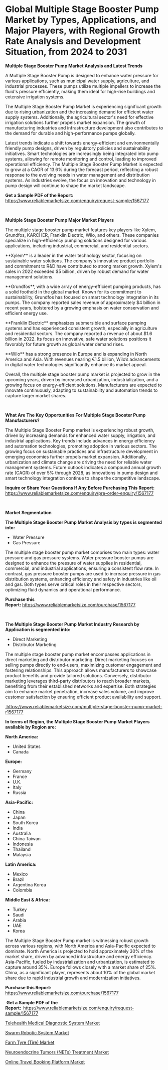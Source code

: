<p><h1>Global Multiple Stage Booster Pump Market by Types, Applications, and Major Players, with Regional Growth Rate Analysis and Development Situation, from 2024 to 2031</h1></p><p><strong>Multiple Stage Booster Pump Market Analysis and Latest Trends</strong></p>
<p><p>A Multiple Stage Booster Pump is designed to enhance water pressure for various applications, such as municipal water supply, agriculture, and industrial processes. These pumps utilize multiple impellers to increase the fluid's pressure efficiently, making them ideal for high-rise buildings and extensive irrigation systems. </p><p>The Multiple Stage Booster Pump Market is experiencing significant growth due to rising urbanization and the increasing demand for efficient water supply systems. Additionally, the agricultural sector's need for effective irrigation solutions further propels market expansion. The growth of manufacturing industries and infrastructure development also contributes to the demand for durable and high-performance pumps globally.</p><p>Latest trends indicate a shift towards energy-efficient and environmentally friendly pump designs, driven by regulatory policies and sustainability initiatives. Smart technologies are increasingly being integrated into pump systems, allowing for remote monitoring and control, leading to improved operational efficiency. The Multiple Stage Booster Pump Market is expected to grow at a CAGR of 13.6% during the forecast period, reflecting a robust response to the evolving needs in water management and distribution systems. As industries evolve, the focus on innovation and technology in pump design will continue to shape the market landscape.</p></p>
<p><strong>Get a Sample PDF of the Report:&nbsp;</strong> <a href="https://www.reliablemarketsize.com/enquiry/request-sample/1567177">https://www.reliablemarketsize.com/enquiry/request-sample/1567177</a></p>
<p>&nbsp;</p>
<p><strong>Multiple Stage Booster Pump Major Market Players</strong></p>
<p><p>The multiple stage booster pump market features key players like Xylem, Grundfos, KARCHER, Franklin Electric, Wilo, and others. These companies specialize in high-efficiency pumping solutions designed for various applications, including industrial, commercial, and residential sectors.</p><p>**Xylem** is a leader in the water technology sector, focusing on sustainable water solutions. The company's innovative product portfolio and commitment to R&D have contributed to strong market growth. Xylem's sales in 2022 exceeded $5 billion, driven by robust demand for water management solutions.</p><p>**Grundfos**, with a wide array of energy-efficient pumping products, has a solid foothold in the global market. Known for its commitment to sustainability, Grundfos has focused on smart technology integration in its pumps. The company reported sales revenue of approximately $4 billion in recent years, bolstered by a growing emphasis on water conservation and efficient energy use.</p><p>**Franklin Electric** emphasizes submersible and surface pumping systems and has experienced consistent growth, especially in agriculture and residential sectors. The company reported a revenue of about $1.6 billion in 2022. Its focus on innovative, safe water solutions positions it favorably for future growth as global water demand rises.</p><p>**Wilo** has a strong presence in Europe and is expanding in North America and Asia. With revenues nearing €1.5 billion, Wilo’s advancements in digital water technologies significantly enhance its market appeal.</p><p>Overall, the multiple stage booster pump market is projected to grow in the upcoming years, driven by increased urbanization, industrialization, and a growing focus on energy-efficient solutions. Manufacturers are expected to innovate continuously, adapting to sustainability and automation trends to capture larger market shares. </p></p>
<p>&nbsp;</p>
<p><strong>What Are The Key Opportunities For Multiple Stage Booster Pump Manufacturers?</strong></p>
<p><p>The Multiple Stage Booster Pump market is experiencing robust growth, driven by increasing demands for enhanced water supply, irrigation, and industrial applications. Key trends include advances in energy efficiency and automation technologies, promoting adoption in various sectors. The growing focus on sustainable practices and infrastructure development in emerging economies further propels market expansion. Additionally, urbanization and climate change are driving the need for reliable water management systems. Future outlook indicates a compound annual growth rate (CAGR) of over 5% through 2028, as innovations in pump design and smart technology integration continue to shape the competitive landscape.</p></p>
<p><strong>Inquire or Share Your Questions If Any Before Purchasing This Report:</strong> <a href="https://www.reliablemarketsize.com/enquiry/pre-order-enquiry/1567177">https://www.reliablemarketsize.com/enquiry/pre-order-enquiry/1567177</a></p>
<p>&nbsp;</p>
<p><strong>Market Segmentation</strong></p>
<p><strong>The Multiple Stage Booster Pump Market Analysis by types is segmented into:</strong></p>
<p><ul><li>Water Pressure</li><li>Gas Pressure</li></ul></p>
<p><p>The multiple stage booster pump market comprises two main types: water pressure and gas pressure systems. Water pressure booster pumps are designed to enhance the pressure of water supplies in residential, commercial, and industrial applications, ensuring a consistent flow rate. In contrast, gas pressure booster pumps are used to increase pressure in gas distribution systems, enhancing efficiency and safety in industries like oil and gas. Both types serve critical roles in their respective sectors, optimizing fluid dynamics and operational performance.</p></p>
<p><strong>Purchase this Report:&nbsp;</strong><a href="https://www.reliablemarketsize.com/purchase/1567177">https://www.reliablemarketsize.com/purchase/1567177</a></p>
<p>&nbsp;</p>
<p><strong>The Multiple Stage Booster Pump Market Industry Research by Application is segmented into:</strong></p>
<p><ul><li>Direct Marketing</li><li>Distributor Marketing</li></ul></p>
<p><p>The multiple stage booster pump market encompasses applications in direct marketing and distributor marketing. Direct marketing focuses on selling pumps directly to end-users, maximizing customer engagement and fostering relationships. This approach allows manufacturers to showcase product benefits and provide tailored solutions. Conversely, distributor marketing leverages third-party distributors to reach broader markets, benefiting from their established networks and expertise. Both strategies aim to enhance market penetration, increase sales volume, and improve customer satisfaction by ensuring efficient product availability and support.</p></p>
<p><a href="https://www.reliablemarketsize.com/multiple-stage-booster-pump-market-r1567177">&nbsp;https://www.reliablemarketsize.com/multiple-stage-booster-pump-market-r1567177</a></p>
<p><strong>In terms of Region, the Multiple Stage Booster Pump Market Players available by Region are:</strong></p>
<p>
    <p> <strong> North America: </strong>
        <ul>
            <li>United States</li>
            <li>Canada</li>
        </ul>
        </p> 
    <p> <strong> Europe: </strong>
        <ul>
            <li>Germany</li>
            <li>France</li>
            <li>U.K.</li>
            <li>Italy</li>
            <li>Russia</li>
        </ul>
        </p> 
    <p> <strong> Asia-Pacific: </strong>
        <ul>
            <li>China</li>
            <li>Japan</li>
            <li>South Korea</li>
            <li>India</li>
            <li>Australia</li>
            <li>China Taiwan</li>
            <li>Indonesia</li>
            <li>Thailand</li>
            <li>Malaysia</li>
        </ul>
        </p> 
    <p> <strong> Latin America: </strong>
        <ul>
            <li>Mexico</li>
            <li>Brazil</li>
            <li>Argentina Korea</li>
            <li>Colombia</li>
        </ul>
        </p> 
    <p> <strong> Middle East & Africa: </strong>
        <ul>
            <li>Turkey</li>
            <li>Saudi</li>
            <li>Arabia</li>
            <li>UAE</li>
            <li>Korea</li>
        </ul>
    </p>
    </p>
<p><p>The Multiple Stage Booster Pump market is witnessing robust growth across various regions, with North America and Asia-Pacific expected to dominate. North America is projected to hold approximately 30% of the market share, driven by advanced infrastructure and energy efficiency. Asia-Pacific, fueled by industrialization and urbanization, is estimated to capture around 35%. Europe follows closely with a market share of 25%. China, as a significant player, represents about 10% of the global market share due to rapid industrial growth and modernization initiatives.</p></p>
<p><strong>Purchase this Report: </strong><a href="https://www.reliablemarketsize.com/purchase/1567177">https://www.reliablemarketsize.com/purchase/1567177</a></p>
<p>&nbsp;<strong>Get a Sample PDF of the Report:&nbsp;&nbsp;</strong><a href="https://www.reliablemarketsize.com/enquiry/request-sample/1567177">https://www.reliablemarketsize.com/enquiry/request-sample/1567177</a></p>
<p><strong></strong></p>
<p><p><a href="https://medium.com/@mistybarton1943/global-perspectives-on-telehealth-medical-diagnostic-system-market-trends-challenges-and-32019ce6d346?postPublishedType=repub">Telehealth Medical Diagnostic System Market</a></p><p><a href="https://medium.com/@mistybarton1943/swarm-robotic-system-market-global-market-trends-and-market-forecast-2024-2031-4496addc8ec4?postPublishedType=repub">Swarm Robotic System Market</a></p><p><a href="https://issuu.com/reportprime-2/docs/farm-tyre-tire-market-size-2030.ppt_66d421b61cd64b">Farm Tyre (Tire) Market</a></p><p><a href="https://issuu.com/reportprime-2/docs/neuroendocrine-tumors-nets-treatmen_18fec380c9383e">Neuroendocrine Tumors (NETs) Treatment Market</a></p><p><a href="https://www.linkedin.com/pulse/online-travel-booking-platform-market-industry-landscape-growth-o5tyf?trackingId=vUyLzLnGRkuolHpP3URk3w%3D%3D">Online Travel Booking Platform Market</a></p></p>